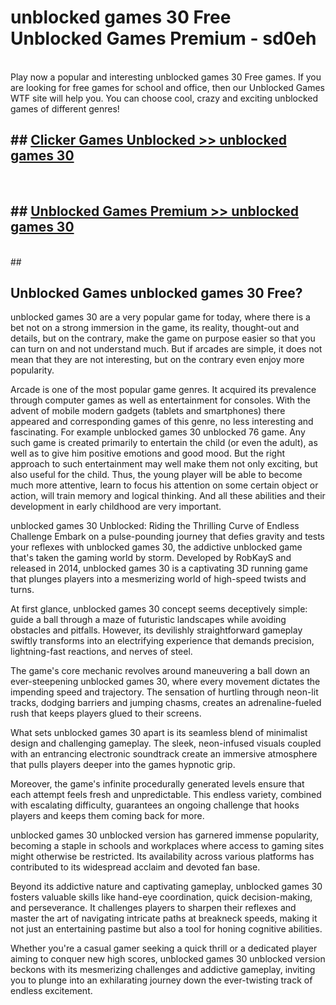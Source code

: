 # unblocked games 30 Free Unblocked Games Premium - sd0eh <br>
<br>
Play now a popular and interesting unblocked games 30 Free games. If you are looking for free games for school and office, then our Unblocked Games WTF site will help you. You can choose cool, crazy and exciting unblocked games of different genres!


## ##  [Clicker Games Unblocked >> unblocked games 30](http://freeplayer.one?title=unblocked_games_30&ref=M1)
  <br>

##  ## [Unblocked Games Premium >> unblocked games 30](http://freeplayer.one?title=unblocked_games_30&ref=M1)
  <br>
  ##



## Unblocked Games unblocked games 30 Free?

unblocked games 30 are a very popular game for today, where there is a bet not on a strong immersion in the game, its reality, thought-out and details, but on the contrary, make the game on purpose easier so that you can turn on and not understand much. But if arcades are simple, it does not mean that they are not interesting, but on the contrary even enjoy more popularity.

Arcade is one of the most popular game genres. It acquired its prevalence through computer games as well as entertainment for consoles. With the advent of mobile modern gadgets (tablets and smartphones) there appeared and corresponding games of this genre, no less interesting and fascinating. For example unblocked games 30 unblocked 76 game. Any such game is created primarily to entertain the child (or even the adult), as well as to give him positive emotions and good mood. But the right approach to such entertainment may well make them not only exciting, but also useful for the child. Thus, the young player will be able to become much more attentive, learn to focus his attention on some certain object or action, will train memory and logical thinking. And all these abilities and their development in early childhood are very important.

unblocked games 30 Unblocked: Riding the Thrilling Curve of Endless Challenge
Embark on a pulse-pounding journey that defies gravity and tests your reflexes with unblocked games 30, the addictive unblocked game that's taken the gaming world by storm. Developed by RobKayS and released in 2014, unblocked games 30 is a captivating 3D running game that plunges players into a mesmerizing world of high-speed twists and turns.

At first glance, unblocked games 30 concept seems deceptively simple: guide a ball through a maze of futuristic landscapes while avoiding obstacles and pitfalls. However, its devilishly straightforward gameplay swiftly transforms into an electrifying experience that demands precision, lightning-fast reactions, and nerves of steel.

The game's core mechanic revolves around maneuvering a ball down an ever-steepening unblocked games 30, where every movement dictates the impending speed and trajectory. The sensation of hurtling through neon-lit tracks, dodging barriers and jumping chasms, creates an adrenaline-fueled rush that keeps players glued to their screens.

What sets unblocked games 30 apart is its seamless blend of minimalist design and challenging gameplay. The sleek, neon-infused visuals coupled with an entrancing electronic soundtrack create an immersive atmosphere that pulls players deeper into the games hypnotic grip.

Moreover, the game's infinite procedurally generated levels ensure that each attempt feels fresh and unpredictable. This endless variety, combined with escalating difficulty, guarantees an ongoing challenge that hooks players and keeps them coming back for more.

unblocked games 30 unblocked version has garnered immense popularity, becoming a staple in schools and workplaces where access to gaming sites might otherwise be restricted. Its availability across various platforms has contributed to its widespread acclaim and devoted fan base.

Beyond its addictive nature and captivating gameplay, unblocked games 30 fosters valuable skills like hand-eye coordination, quick decision-making, and perseverance. It challenges players to sharpen their reflexes and master the art of navigating intricate paths at breakneck speeds, making it not just an entertaining pastime but also a tool for honing cognitive abilities.

Whether you're a casual gamer seeking a quick thrill or a dedicated player aiming to conquer new high scores, unblocked games 30 unblocked version beckons with its mesmerizing challenges and addictive gameplay, inviting you to plunge into an exhilarating journey down the ever-twisting track of endless excitement.